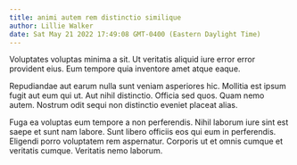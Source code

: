 ```yaml
---
title: animi autem rem distinctio similique
author: Lillie Walker
date: Sat May 21 2022 17:49:08 GMT-0400 (Eastern Daylight Time)
---
```

Voluptates voluptas minima a sit. Ut veritatis aliquid iure error error provident eius. Eum tempore quia inventore amet atque eaque.

 Repudiandae aut earum nulla sunt veniam asperiores hic. Mollitia est ipsum fugit aut eum qui ut. Aut nihil distinctio. Officia sed quos. Quam nemo autem. Nostrum odit sequi non distinctio eveniet placeat alias.

 Fuga ea voluptas eum tempore a non perferendis. Nihil laborum iure sint est saepe et sunt nam labore. Sunt libero officiis eos qui eum in perferendis. Eligendi porro voluptatem rem aspernatur. Corporis ut et omnis cumque et veritatis cumque. Veritatis nemo laborum.
